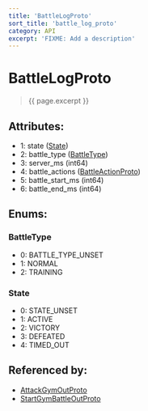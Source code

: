 ```yaml
---
title: 'BattleLogProto'
sort_title: 'battle_log_proto'
category: API
excerpt: 'FIXME: Add a description'
---
```


[comment]: <> (THIS PART IS GENERATED - AKA DON'T EDIT THIS PART MANUALLY)

# BattleLogProto

> {{ page.excerpt }}

## Attributes:

- 1: state ([State](#state))
- 2: battle_type ([BattleType](#battle_type))
- 3: server_ms (int64)
- 4: battle_actions ([BattleActionProto](../BattleActionProto/)) 
- 5: battle_start_ms (int64)
- 6: battle_end_ms (int64)

## Enums:

### BattleType
- 0: BATTLE_TYPE_UNSET
- 1: NORMAL
- 2: TRAINING
### State
- 0: STATE_UNSET
- 1: ACTIVE
- 2: VICTORY
- 3: DEFEATED
- 4: TIMED_OUT

## Referenced by:

- [AttackGymOutProto](../AttackGymOutProto/)
- [StartGymBattleOutProto](../StartGymBattleOutProto/)

[comment]: <> (YOU CAN EDIT AFTER THIS)
